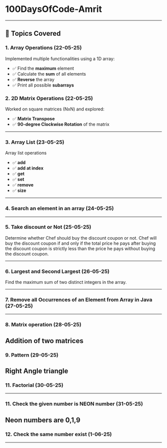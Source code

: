 # 100DaysOfCode-Amrit
 
---

## 🔢 Topics Covered

### 1. Array Operations (22-05-25)
Implemented multiple functionalities using a 1D array:
- ✅ Find the **maximum** element
- ✅ Calculate the **sum** of all elements
- ✅ **Reverse** the array
- ✅ Print all possible **subarrays**

### 2. 2D Matrix Operations (22-05-25)
Worked on square matrices (NxN) and explored:
- ✅ **Matrix Transpose**
- ✅ **90-degree Clockwise Rotation** of the matrix

---
### 3. Array List (23-05-25)
Array list operations
- ✅ **add**
- ✅ **add at index**
- ✅ **get**
- ✅ **set**
- ✅ **remove**
- ✅ **size** 

---
### 4. Search an element in an array (24-05-25)

---
### 5. Take discount or Not  (25-05-25)
 Determine whether Chef should buy the discount coupon or not. Chef will buy the discount coupon if and only if the total price he pays after buying the discount coupon is strictly less than the price he pays without buying the discount coupon.

---
### 6. Largest and Second Largest  (26-05-25)
Find the maximum sum of two distinct integers in the array.

---
### 7. Remove all Occurrences of an Element from Array in Java (27-05-25)
---
### 8. Matrix operation (28-05-25)
Addition of two matrices
---
### 9. Pattern (29-05-25)
Right Angle triangle 
---
### 11. Factorial  (30-05-25)
 
---
### 11. Check the given number is NEON number (31-05-25)
 Neon numbers are 0,1,9
---
### 12. Check the same number exist (1-06-25)
---


